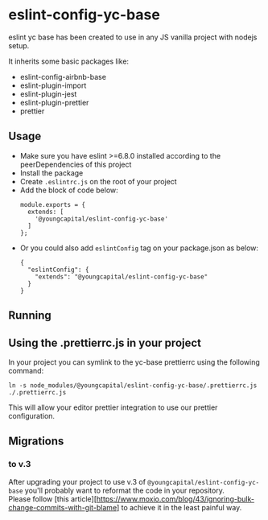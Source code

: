 # eslint-config-yc-base

eslint yc base has been created to use in any JS vanilla project with nodejs setup.

It inherits some basic packages like:
- eslint-config-airbnb-base
- eslint-plugin-import
- eslint-plugin-jest
- eslint-plugin-prettier
- prettier

## Usage

- Make sure you have eslint >=6.8.0 installed according to the peerDependencies of this project
- Install the package
- Create `.eslintrc.js` on the root of your project
- Add the block of code below:
  ```
  module.exports = {
    extends: [
      '@youngcapital/eslint-config-yc-base'
    ]
  };
  ```
- Or you could also add `eslintConfig` tag on your package.json as below:
  ```
  {
    "eslintConfig": {
      "extends": "@youngcapital/eslint-config-yc-base"
    }
  }
  ```

## Running

## Using the .prettierrc.js in your project

In your project you can symlink to the yc-base prettierrc using the following command:

```shell
ln -s node_modules/@youngcapital/eslint-config-yc-base/.prettierrc.js ./.prettierrc.js
```

This will allow your editor prettier integration to use our prettier configuration.

## Migrations

### to v.3

After upgrading your project to use v.3 of `@youngcapital/eslint-config-yc-base` you'll probably want to reformat the code in your repository.  
Please follow [this article][https://www.moxio.com/blog/43/ignoring-bulk-change-commits-with-git-blame] to achieve it in the least painful way.
